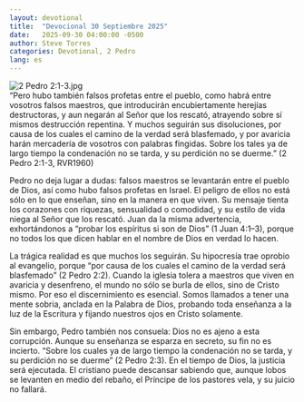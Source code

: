 ```yaml
---
layout: devotional
title:  "Devocional 30 Septiembre 2025"
date:   2025-09-30 04:00:00 -0500
author: Steve Torres
categories: Devotional, 2 Pedro
lang: es
---
```

<img src="https://sitemedia.esteeb.com/file/esteebcomsitemedia/devotional_images/2+Peter/ES-2Pe-2_1-3.jpg?raw=true" alt="2 Pedro 2:1-3.jpg" style="max-width: 100%; height: auto;">

<div class="scripture">
   “Pero hubo también falsos profetas entre el pueblo, como habrá entre vosotros falsos maestros, que introducirán encubiertamente herejías destructoras, y aun negarán al Señor que los rescató, atrayendo sobre sí mismos destrucción repentina. Y muchos seguirán sus disoluciones, por causa de los cuales el camino de la verdad será blasfemado, y por avaricia harán mercadería de vosotros con palabras fingidas. Sobre los tales ya de largo tiempo la condenación no se tarda, y su perdición no se duerme.” (2 Pedro 2:1-3, RVR1960)
</div>

Pedro no deja lugar a dudas: falsos maestros se levantarán entre el pueblo de Dios, así como hubo falsos profetas en Israel. El peligro de ellos no está sólo en lo que enseñan, sino en la manera en que viven. Su mensaje tienta los corazones con riquezas, sensualidad o comodidad, y su estilo de vida niega al Señor que los rescató. Juan da la misma advertencia, exhortándonos a “probar los espíritus si son de Dios” (1 Juan 4:1–3), porque no todos los que dicen hablar en el nombre de Dios en verdad lo hacen.

La trágica realidad es que muchos los seguirán. Su hipocresía trae oprobio al evangelio, porque “por causa de los cuales el camino de la verdad será blasfemado” (2 Pedro 2:2). Cuando la iglesia tolera a maestros que viven en avaricia y desenfreno, el mundo no sólo se burla de ellos, sino de Cristo mismo. Por eso el discernimiento es esencial. Somos llamados a tener una mente sobria, anclada en la Palabra de Dios, probando toda enseñanza a la luz de la Escritura y fijando nuestros ojos en Cristo solamente.

Sin embargo, Pedro también nos consuela: Dios no es ajeno a esta corrupción. Aunque su enseñanza se esparza en secreto, su fin no es incierto. “Sobre los cuales ya de largo tiempo la condenación no se tarda, y su perdición no se duerme” (2 Pedro 2:3). En el tiempo de Dios, la justicia será ejecutada. El cristiano puede descansar sabiendo que, aunque lobos se levanten en medio del rebaño, el Príncipe de los pastores vela, y su juicio no fallará.